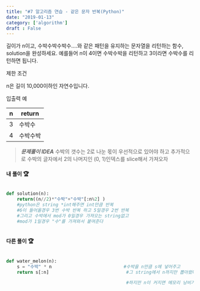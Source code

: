 ```yaml
---
title: "#7 알고리즘 연습 - 같은 문자 반복(Python)"
date: "2019-01-13"
category: ['algorithm']
draft : False
---
```


길이가 n이고, 수박수박수박수....와 같은 패턴을 유지하는 문자열을 리턴하는 함수, solution을 완성하세요. 예를들어 n이 4이면 수박수박을 리턴하고 3이라면 수박수를 리턴하면 됩니다.


제한 조건

n은 길이 10,000이하인 자연수입니다.


입출력 예

|n	|return|
|-|-|
|3	|수박수|
|4	|수박수박|

> _**문제풀이 IDEA**_
>수박의 갯수는 2로 나눈 몫이 우선적으로 있어야 하고 추가적으로 수박의 글자에서
2의 나머지인 (0, 1)인덱스를 slice해서 가져오자

#### 내 풀이 🏆

```python

def solution(n):
    return((n//2)*"수박"+"수박"[:n%2] )   
    #python은 string *int해주면 int만큼 반복
    #6이 들어올경우 3번 수박 반복 하고 5일경우 2번 반복 
    #그리고 수박에서 mod가 0일경우 가져오는 string없고
    #mod가 1일경우 "수"를 가져와서 붙여준다
                                        
```

#### 다른 풀이 🏆

```python 

def water_melon(n):
    s = "수박" * n                           #수박을 n만큼 s에 넣어주고
    return s[:n]                             #그 string에서 n까지만 뽑아왔다

                                             #하지만 n이 커지면 메모리 낭비가 심할것 같다
```

